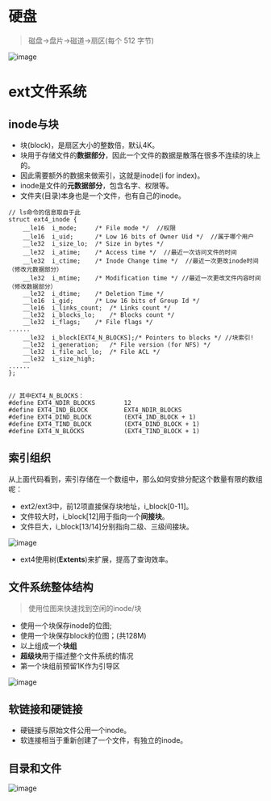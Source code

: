 # 硬盘

> 磁盘→盘片→磁道→扇区(每个 512 字节)

![image](https://piachh.cn/show?pic=pics/disk.jpg)

# ext文件系统

## inode与块

- 块(block)，是扇区大小的整数倍，默认4K。
- 块用于存储文件的**数据部分**，因此一个文件的数据是散落在很多不连续的块上的。
- 因此需要额外的数据来做索引，这就是inode(i for index)。
- inode是文件的**元数据部分**，包含名字、权限等。
- 文件夹(目录)本身也是一个文件，也有自己的inode。

```
// ls命令的信息取自于此
struct ext4_inode {
	__le16	i_mode;		/* File mode */  //权限
	__le16	i_uid;		/* Low 16 bits of Owner Uid */  //属于哪个用户
	__le32	i_size_lo;	/* Size in bytes */
	__le32	i_atime;	/* Access time */  //最近一次访问文件的时间
	__le32	i_ctime;	/* Inode Change time */  //最近一次更改inode时间（修改元数据部分）
	__le32	i_mtime;	/* Modification time */ //最近一次更改文件内容时间（修改数据部分）
	__le32	i_dtime;	/* Deletion Time */
	__le16	i_gid;		/* Low 16 bits of Group Id */
	__le16	i_links_count;	/* Links count */
	__le32	i_blocks_lo;	/* Blocks count */
	__le32	i_flags;	/* File flags */
......
	__le32	i_block[EXT4_N_BLOCKS];/* Pointers to blocks */ //块索引!
	__le32	i_generation;	/* File version (for NFS) */
	__le32	i_file_acl_lo;	/* File ACL */
	__le32	i_size_high;
......
};


// 其中EXT4_N_BLOCKS：
#define	EXT4_NDIR_BLOCKS		12
#define	EXT4_IND_BLOCK			EXT4_NDIR_BLOCKS
#define	EXT4_DIND_BLOCK			(EXT4_IND_BLOCK + 1)
#define	EXT4_TIND_BLOCK			(EXT4_DIND_BLOCK + 1)
#define	EXT4_N_BLOCKS			(EXT4_TIND_BLOCK + 1)
```

## 索引组织
从上面代码看到，索引存储在一个数组中，那么如何安排分配这个数量有限的数组呢：

- ext2/ext3中，前12项直接保存块地址，i_block[0-11]。
- 文件较大时，i_block[12]用于指向一个**间接块**。
- 文件巨大，i_block[13/14]分别指向二级、三级间接块。

![image](https://piachh.cn/show?pic=pics/ext2_inode.jpeg)

- ext4使用树(**Extents**)来扩展，提高了查询效率。

## 文件系统整体结构

> 使用位图来快速找到空闲的inode/块

- 使用一个块保存inode的位图;
- 使用一个块保存block的位图；(共128M)
- 以上组成一个**块组**
- **超级块**用于描述整个文件系统的情况
- 第一个块组前预留1K作为引导区

![image](https://piachh.cn/show?pic=pics/disk_groups.jpeg)

## 软链接和硬链接

- 硬链接与原始文件公用一个inode。
- 软连接相当于重新创建了一个文件，有独立的inode。

## 目录和文件

![image](https://piachh.cn/show?pic=pics/disk_dir_file.png)